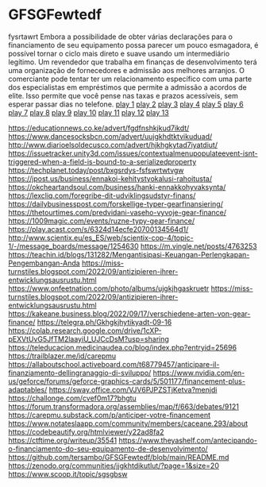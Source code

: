 # GFSGFewtedf
fysrtawrt
Embora a possibilidade de obter várias declarações para o financiamento de seu equipamento possa parecer um pouco esmagadora, é possível tornar o ciclo mais direto e suave usando um intermediário legítimo. Um revendedor que trabalha em finanças de desenvolvimento terá uma organização de fornecedores e admissão aos melhores arranjos. O comerciante pode tentar ter um relacionamento específico com uma parte dos especialistas em empréstimos que permite a admissão a acordos de elite. Isso permite que você pense nas taxas e prazos acessíveis, sem esperar passar dias no telefone.
<a href="https://play.acast.com/s/6324bc308b2e100012b5bec3/">play 1</a> <a href="https://play.acast.com/s/6324c0878b2e100012b5cfb4/">play 2</a> <a href="https://play.acast.com/s/6324c0c4a3d9460012116c29/">play 3</a> <a href="https://play.acast.com/s/6324c66ebf567700120c21b9/">play 4</a> <a href="https://play.acast.com/s/6324c69d75a7480014d762f5/">play 5</a> <a href="https://play.acast.com/s/6324c6c8cf388e001528c9a8/">play 6</a> <a href="https://play.acast.com/s/6324c6f76d171e0012e9a9e6/">play 7</a> <a href="https://play.acast.com/s/6324c8f40aeda6001216b455/">play 8</a> <a href="https://play.acast.com/s/6324c922a3d9460012118b53/">play 9</a> <a href="https://play.acast.com/s/6324c97ba3d9460012118d05/">play 10</a> <a href="https://play.acast.com/s/6324c9b0cf388e001528d4a0/">play 11</a> <a href="https://play.acast.com/s/6324c9f3a3d9460012118f19/">play 12</a> <a href="https://play.acast.com/s/6324ca256d171e0012e9b6bf/">play 13</a>

<a href="https://educationnews.co.ke/advert/fgdfnshkjkud7ikdt/">https://educationnews.co.ke/advert/fgdfnshkjkud7ikdt/</a>
<a href="https://www.dancesocksbcn.com/advert/uujgkhdtktvikuduad/">https://www.dancesocksbcn.com/advert/uujgkhdtktvikuduad/</a>
<a href="http://www.diarioelsoldecusco.com/advert/hjkhgkytad7iyatdiut/">http://www.diarioelsoldecusco.com/advert/hjkhgkytad7iyatdiut/</a>
<a href="https://issuetracker.unity3d.com/issues/contextualmenupopulateevent-isnt-triggered-when-a-field-is-bound-to-a-serializedproperty">https://issuetracker.unity3d.com/issues/contextualmenupopulateevent-isnt-triggered-when-a-field-is-bound-to-a-serializedproperty</a>
<a href="https://techplanet.today/post/bxgsrdys-fsfswrtwtvgw">https://techplanet.today/post/bxgsrdys-fsfswrtwtvgw</a>
<a href="https://jpost.us/business/ennakoi-kehitystyokalusi-rahoitusta/">https://jpost.us/business/ennakoi-kehitystyokalusi-rahoitusta/</a>
<a href="https://okcheartandsoul.com/business/hanki-ennakkohyvaksynta/">https://okcheartandsoul.com/business/hanki-ennakkohyvaksynta/</a>
<a href="https://lexcliq.com/foregribe-dit-udviklingsudstyr-finans/">https://lexcliq.com/foregribe-dit-udviklingsudstyr-finans/</a>
<a href="https://dailybusinesspost.com/forskellige-typer-gearfinansiering/">https://dailybusinesspost.com/forskellige-typer-gearfinansiering/</a>
<a href="https://thetourtimes.com/predvidani-vaseho-vyvoje-gear-finance/">https://thetourtimes.com/predvidani-vaseho-vyvoje-gear-finance/</a>
<a href="https://1009magic.com/events/ruzne-typy-gear-finance/">https://1009magic.com/events/ruzne-typy-gear-finance/</a>
<a href="https://play.acast.com/s/6324d14ecfe20700134564d1/">https://play.acast.com/s/6324d14ecfe20700134564d1/</a>
<a href="http://www.scientix.eu/es_ES/web/scientix-cop-4/topic-1/-/message_boards/message/1254630">http://www.scientix.eu/es_ES/web/scientix-cop-4/topic-1/-/message_boards/message/1254630</a>
<a href="https://m.vingle.net/posts/4763253">https://m.vingle.net/posts/4763253</a>
<a href="https://teachin.id/blogs/131282/Mengantisipasi-Keuangan-Perlengkapan-Pengembangan-Anda">https://teachin.id/blogs/131282/Mengantisipasi-Keuangan-Perlengkapan-Pengembangan-Anda</a>
<a href="https://miss-turnstiles.blogspot.com/2022/09/antizipieren-ihrer-entwicklungsausrustu.html">https://miss-turnstiles.blogspot.com/2022/09/antizipieren-ihrer-entwicklungsausrustu.html</a>
<a href="https://www.onfeetnation.com/photo/albums/ujgkjhgaskruetr">https://www.onfeetnation.com/photo/albums/ujgkjhgaskruetr</a>
<a href="https://miss-turnstiles.blogspot.com/2022/09/antizipieren-ihrer-entwicklungsausrustu.html">https://miss-turnstiles.blogspot.com/2022/09/antizipieren-ihrer-entwicklungsausrustu.html</a>
<a href="https://kakeane.business.blog/2022/09/17/verschiedene-arten-von-gear-finance/">https://kakeane.business.blog/2022/09/17/verschiedene-arten-von-gear-finance/</a>
<a href="https://telegra.ph/Gkhgkjhytikyadt-09-16">https://telegra.ph/Gkhgkjhytikyadt-09-16</a>
<a href="https://colab.research.google.com/drive/1cXP-pEXVtUvG5JfTM2laayiU_UJCcDsM?usp=sharing">https://colab.research.google.com/drive/1cXP-pEXVtUvG5JfTM2laayiU_UJCcDsM?usp=sharing</a>
<a href="https://teleducacion.medicinaudea.co/blog/index.php?entryid=25696">https://teleducacion.medicinaudea.co/blog/index.php?entryid=25696</a>
<a href="https://trailblazer.me/id/carepmu">https://trailblazer.me/id/carepmu</a>
<a href="https://allaboutschool.activeboard.com/t68779457/anticipare-il-finanziamento-dellingranaggio-di-sviluppo/">https://allaboutschool.activeboard.com/t68779457/anticipare-il-finanziamento-dellingranaggio-di-sviluppo/</a>
<a href="https://www.nvidia.com/en-us/geforce/forums/geforce-graphics-cards/5/501177/financement-plus-adaptables/">https://www.nvidia.com/en-us/geforce/forums/geforce-graphics-cards/5/501177/financement-plus-adaptables/</a>
<a href="https://sway.office.com/VJV6PJPZSTjKetva?menjdi">https://sway.office.com/VJV6PJPZSTjKetva?menjdi</a>
<a href="https://challonge.com/cvef0m17?bhgtu">https://challonge.com/cvef0m17?bhgtu</a>
<a href="https://forum.transformadora.org/assemblies/map/f/663/debates/9121">https://forum.transformadora.org/assemblies/map/f/663/debates/9121</a>
<a href="https://carepmu.substack.com/p/anticiper-votre-financement">https://carepmu.substack.com/p/anticiper-votre-financement</a>
<a href="https://www.notateslaapp.com/community/members/caceane.293/about">https://www.notateslaapp.com/community/members/caceane.293/about</a>
<a href="https://codebeautify.org/htmlviewer/y22ad8fa2">https://codebeautify.org/htmlviewer/y22ad8fa2</a> https://ctftime.org/writeup/35541 https://www.theyashelf.com/antecipando-o-financiamento-do-seu-equipamento-de-desenvolvimento/ https://github.com/tersambo/GFSGFewtedf/blob/main/README.md
https://zenodo.org/communities/jjgkhtdikutlut/?page=1&size=20
https://www.scoop.it/topic/sgsgbsw
